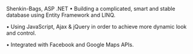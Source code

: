Shenkin-Bags, ASP .NET
• Building a complicated, smart and stable database using Entity Framework and LINQ.

• Using JavaScript, Ajax & jQuery in order to achieve more dynamic look and control.

• Integrated with Facebook and Google Maps APIs.
